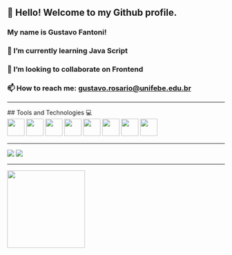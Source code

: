  ## 👋 Hello! Welcome to my Github profile.
 ### My name is Gustavo Fantoni!

### 🌱 I’m currently learning Java Script
### 👯 I’m looking to collaborate on Frontend
### 📫 How to reach me: gustavo.rosario@unifebe.edu.br
<hr>
## Tools and Technologies 💻
<div>
    <img src="https://cdn.jsdelivr.net/gh/devicons/devicon/icons/react/react-original.svg" width="40" height="40" />
    <img src="https://cdn.jsdelivr.net/gh/devicons/devicon/icons/javascript/javascript-original.svg" width="40" height="40"/>
    <img src="https://cdn.jsdelivr.net/gh/devicons/devicon/icons/css3/css3-original.svg" width="40" height="40"/>
    <img src="https://cdn.jsdelivr.net/gh/devicons/devicon/icons/html5/html5-original.svg" width="40" height="40"/> 
    <img src="https://cdn.jsdelivr.net/gh/devicons/devicon/icons/figma/figma-original.svg" width="40" height="40"/>
    <img src="https://cdn.jsdelivr.net/gh/devicons/devicon/icons/java/java-original.svg" width="40" height="40"/>
    <img src="https://cdn.jsdelivr.net/gh/devicons/devicon/icons/vscode/vscode-original.svg" width="40" height="40"/>
    <img src="https://cdn.jsdelivr.net/gh/devicons/devicon/icons/arduino/arduino-original-wordmark.svg" width="40" height="40" />
 
   
</div>
 
<hr>
  <div>
            <a href = "mailto:gustavo.rosario@unifebe.edu.br"><img loading="lazy" src="https://img.shields.io/badge/Gmail-D14836?style=for-the-badge&logo=gmail&logoColor=white" target="_blank"></a>
            <a href="https://instagram.com/gustavo_fantoni_05" target="_blank"><img loading="lazy" src="https://img.shields.io/badge/-Instagram-%23E4405F?style=for-the-badge&logo=instagram&logoColor=white" target="_blank"></a>
  </div>
  <hr>
  <div>
 <a href="https://github.com/GustavoFantoni">
 <img loading="lazy" height="180em" src="https://github-readme-stats.vercel.app/api/top-langs/?username=GustavoFantoni&layout=compact&langs_count=7&theme=dracula"/>
</div>







